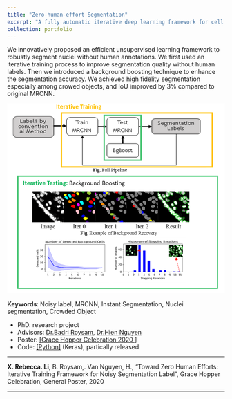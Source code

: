 ```yaml
---
title: "Zero-human-effort Segmentation"
excerpt: "A fully automatic iterative deep learning framework for cell segmentation on noisy Label <br/><img src='/figures/logo-seg.png' width='400'>"
collection: portfolio
---
```



We innovatively proposed an efficient unsupervised learning framework to robustly segment nuclei without human annotations. We first used an iterative training process to improve segmentation quality without human labels. Then we introduced a background boosting technique to enhance the segmentation accuracy. We achieved high fidelity segmentation especially among crowed objects, and IoU improved by 3% compared to original MRCNN.


<p align="center"><img src="/figures/Seg.png" width="550" class="inline"/></p>

**Keywords**: Noisy label, MRCNN, Instant Segmentation, Nuclei segmentation, Crowded Object

- PhD. research project
- Advisors: [Dr.Badri Roysam](http://www.ee.uh.edu/faculty/roysam), [Dr.Hien Nguyen](https://www.hvnguyen.com/)
- Poster: [[Grace Hopper Celebration 2020 ]](https://www.researchgate.net/publication/343385839_Toward_Zero_Human_Efforts_Iterative_Training_Framework_for_Noisy_Segmentation_Label)
- Code: [[Python]](https://github.com/RoysamLab/whole_brain_analysis) (Keras), partically released


---
 **X. Rebecca. Li**, B. Roysam,. Van Nguyen, H., “Toward Zero Human Efforts: Iterative Training Framework for Noisy Segmentation Label”, Grace Hopper Celebration, General Poster, 2020 


---
<!-- << [Back](../) -->
